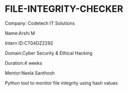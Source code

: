 # FILE-INTEGRITY-CHECKER
Company: Codetech IT Solutions

Name:Arshi M

Intern ID:CT04DZ2292

Domain:Cyber Security & Ethical Hacking

Duration:4 weeks

Mentor:Neela Santhosh

Python tool to monitor file integrity using hash values
